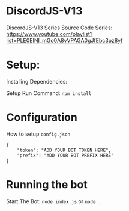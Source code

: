 # DiscordJS-V13
DiscordJS-V13 Series Source Code
Series: https://www.youtube.com/playlist?list=PLE0EINI_mGo0A8vVPAGA0gJfEbc3pz8yf

# Setup:

Installing Dependencies:

Setup Run Command: `npm install`

# Configuration

How to setup `config.json`

```
{
    "token": "ADD YOUR BOT TOKEN HERE",
    "prefix": "ADD YOUR BOT PREFIX HERE"
}
```

# Running the bot

Start The Bot: `node index.js` or `node .`



